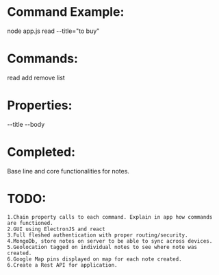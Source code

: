 # Command Example:
node app.js read --title="to buy"

# Commands:
read
add
remove
list

# Properties:
--title
--body

# Completed:
Base line and core functionalities for notes.

# TODO:

```
1.Chain property calls to each command. Explain in app how commands are functioned.
2.GUI using ElectronJS and react
3.Full fleshed authentication with proper routing/security.
4.MongoDb, store notes on server to be able to sync across devices.
5.Geolocation tagged on individual notes to see where note was created.
6.Google Map pins displayed on map for each note created.
6.Create a Rest API for application.
```
